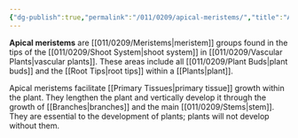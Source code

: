 ```yaml
---
{"dg-publish":true,"permalink":"/011/0209/apical-meristems/","title":"Apical Meristems","tags":["BIOL412"],"created":"2024-09-26T15:03:04.000-07:00","updated":"2025-01-22T00:28:02.149-08:00"}
---
```


**Apical meristems** are [[011/0209/Meristems\|meristem]] groups found in the tips of the [[011/0209/Shoot System\|shoot system]] in [[011/0209/Vascular Plants\|vascular plants]]. These areas include all [[011/0209/Plant Buds\|plant buds]] and the [[Root Tips\|root tips]] within a [[Plants\|plant]].

Apical meristems facilitate [[Primary Tissues\|primary tissue]] growth within the plant. They lengthen the plant and vertically develop it through the growth of [[Branches\|branches]] and the main [[011/0209/Stems\|stem]]. They are essential to the development of plants; plants will not develop without them.